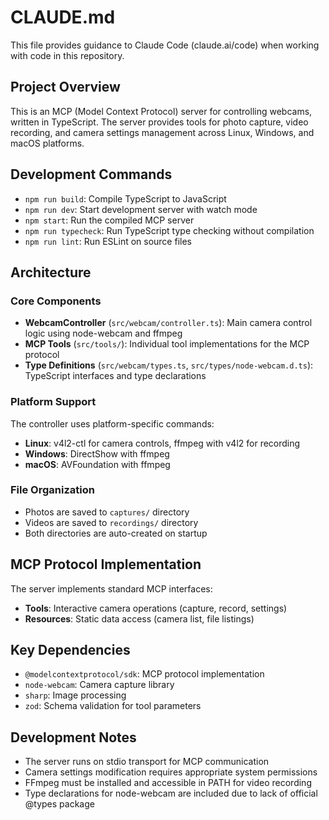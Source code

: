 # CLAUDE.md

This file provides guidance to Claude Code (claude.ai/code) when working with code in this repository.

## Project Overview

This is an MCP (Model Context Protocol) server for controlling webcams, written in TypeScript. The server provides tools for photo capture, video recording, and camera settings management across Linux, Windows, and macOS platforms.

## Development Commands

- `npm run build`: Compile TypeScript to JavaScript
- `npm run dev`: Start development server with watch mode
- `npm start`: Run the compiled MCP server
- `npm run typecheck`: Run TypeScript type checking without compilation
- `npm run lint`: Run ESLint on source files

## Architecture

### Core Components

- **WebcamController** (`src/webcam/controller.ts`): Main camera control logic using node-webcam and ffmpeg
- **MCP Tools** (`src/tools/`): Individual tool implementations for the MCP protocol
- **Type Definitions** (`src/webcam/types.ts`, `src/types/node-webcam.d.ts`): TypeScript interfaces and type declarations

### Platform Support

The controller uses platform-specific commands:
- **Linux**: v4l2-ctl for camera controls, ffmpeg with v4l2 for recording
- **Windows**: DirectShow with ffmpeg
- **macOS**: AVFoundation with ffmpeg

### File Organization

- Photos are saved to `captures/` directory
- Videos are saved to `recordings/` directory  
- Both directories are auto-created on startup

## MCP Protocol Implementation

The server implements standard MCP interfaces:
- **Tools**: Interactive camera operations (capture, record, settings)
- **Resources**: Static data access (camera list, file listings)

## Key Dependencies

- `@modelcontextprotocol/sdk`: MCP protocol implementation
- `node-webcam`: Camera capture library
- `sharp`: Image processing
- `zod`: Schema validation for tool parameters

## Development Notes

- The server runs on stdio transport for MCP communication
- Camera settings modification requires appropriate system permissions
- FFmpeg must be installed and accessible in PATH for video recording
- Type declarations for node-webcam are included due to lack of official @types package